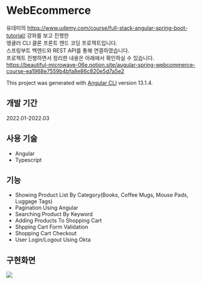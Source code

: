 # WebEcommerce

유데미의 https://www.udemy.com/course/full-stack-angular-spring-boot-tutorial/ 강좌를 보고 진행한   
앵귤러 CLI 클론 프론트 엔드 코딩 프로젝트입니다.  
스프링부트 백엔드와 REST API를 통해 연결하였습니다.  
프로젝트 진행하면서 정리한 내용은 아래에서 확인하실 수 있습니다.  
https://beautiful-microwave-06e.notion.site/augular-spring-webcommerce-course-ea1968e7559b4bfa8e86c820e5d7a5e2  


This project was generated with [Angular CLI](https://github.com/angular/angular-cli) version 13.1.4.

## 개발 기간

2022.01-2022.03

## 사용 기술

* Angular
* Typescript

## 기능

* Showing Product List By Category(Books, Coffee Mugs, Mouse Pads, Luggage Tags)
* Pagination Using Angular
* Searching Product By Keyword
* Adding Products To Shopping Cart
* Shpping Cart Form Validation
* Shopping Cart Checkout
* User Login/Logout Using Okta

## 구현화면


<img src="![Hnet com-image](https://user-images.githubusercontent.com/77036027/158021405-fb8b241b-234a-4ce5-b9f0-5ba722783593.gif)">





